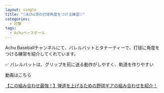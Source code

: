 ```yaml
---
layout: single
title: "⚾️Achu流の打球角度をつける練習⚾️"
categories:
  - 打撃
tags:
  - Achuベースボール
---
```


 Achu Baseballチャンネルにて、バレルバットとタナーティーで、打球に角度をつける練習を紹介してくれています。

✅ バレルバットは、グリップを前に送る動作がしやすく、軌道を作りやすい

動画はこちら
<!--<iframe width="560" height="315" src="https://www.youtube.com/embed/<id>" frameborder="0" allow="accelerometer; autoplay; encrypted-media; gyroscope; picture-in-picture" allowfullscreen></iframe>-->
[【この組み合わせ最強！】弾道を上げるための野球ギアの組み合わせを紹介！](https://youtu.be/ATTCSSWKRIc)
